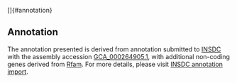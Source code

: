 []{#annotation}

Annotation
----------

The annotation presented is derived from annotation submitted to
[INSDC](http://www.insdc.org) with the assembly accession
[GCA\_000264905.1](http://www.ebi.ac.uk/ena/data/view/GCA_000264905.1),
with additional non-coding genes derived from
[Rfam](http://rfam.xfam.org/). For more details, please visit [INSDC
annotation
import](http://ensemblgenomes.org/info/data/insdc_annotation).
